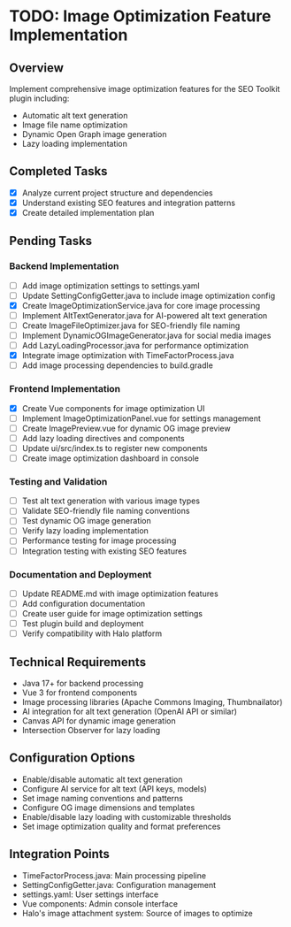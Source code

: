 # TODO: Image Optimization Feature Implementation

## Overview
Implement comprehensive image optimization features for the SEO Toolkit plugin including:
- Automatic alt text generation
- Image file name optimization
- Dynamic Open Graph image generation
- Lazy loading implementation

## Completed Tasks
- [x] Analyze current project structure and dependencies
- [x] Understand existing SEO features and integration patterns
- [x] Create detailed implementation plan

## Pending Tasks

### Backend Implementation
- [ ] Add image optimization settings to settings.yaml
- [ ] Update SettingConfigGetter.java to include image optimization config
- [x] Create ImageOptimizationService.java for core image processing
- [ ] Implement AltTextGenerator.java for AI-powered alt text generation
- [ ] Create ImageFileOptimizer.java for SEO-friendly file naming
- [ ] Implement DynamicOGImageGenerator.java for social media images
- [ ] Add LazyLoadingProcessor.java for performance optimization
- [x] Integrate image optimization with TimeFactorProcess.java
- [ ] Add image processing dependencies to build.gradle

### Frontend Implementation
- [x] Create Vue components for image optimization UI
- [ ] Implement ImageOptimizationPanel.vue for settings management
- [ ] Create ImagePreview.vue for dynamic OG image preview
- [ ] Add lazy loading directives and components
- [ ] Update ui/src/index.ts to register new components
- [ ] Create image optimization dashboard in console

### Testing and Validation
- [ ] Test alt text generation with various image types
- [ ] Validate SEO-friendly file naming conventions
- [ ] Test dynamic OG image generation
- [ ] Verify lazy loading implementation
- [ ] Performance testing for image processing
- [ ] Integration testing with existing SEO features

### Documentation and Deployment
- [ ] Update README.md with image optimization features
- [ ] Add configuration documentation
- [ ] Create user guide for image optimization settings
- [ ] Test plugin build and deployment
- [ ] Verify compatibility with Halo platform

## Technical Requirements
- Java 17+ for backend processing
- Vue 3 for frontend components
- Image processing libraries (Apache Commons Imaging, Thumbnailator)
- AI integration for alt text generation (OpenAI API or similar)
- Canvas API for dynamic image generation
- Intersection Observer for lazy loading

## Configuration Options
- Enable/disable automatic alt text generation
- Configure AI service for alt text (API keys, models)
- Set image naming conventions and patterns
- Configure OG image dimensions and templates
- Enable/disable lazy loading with customizable thresholds
- Set image optimization quality and format preferences

## Integration Points
- TimeFactorProcess.java: Main processing pipeline
- SettingConfigGetter.java: Configuration management
- settings.yaml: User settings interface
- Vue components: Admin console interface
- Halo's image attachment system: Source of images to optimize
